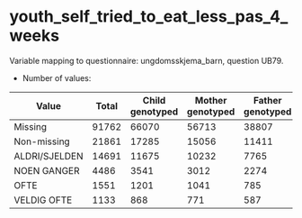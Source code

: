 # youth_self_tried_to_eat_less_pas_4_weeks
Variable mapping to questionnaire: ungdomsskjema_barn, question UB79.
- Number of values:

| Value | Total | Child genotyped | Mother genotyped | Father genotyped |
| ----- | ----- | --------------- | ---------------- | ---------------- |
| Missing | 91762 | 66070 | 56713 | 38807 |
| Non-missing | 21861 | 17285 | 15056 | 11411 |
| ALDRI/SJELDEN | 14691 | 11675 | 10232 |7765 |
| NOEN GANGER | 4486 | 3541 | 3012 |2274 |
| OFTE | 1551 | 1201 | 1041 |785 |
| VELDIG OFTE | 1133 | 868 | 771 |587 |



